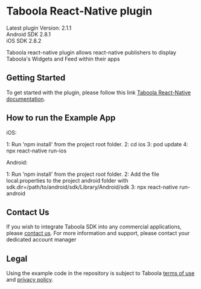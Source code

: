 # Taboola React-Native plugin

Latest plugin Version: 2.1.1 
<br>
Android SDK 2.8.1 
<br>
iOS SDK 2.8.2 

Taboola react-native plugin allows react-native publishers to display Taboola's Widgets and Feed within their apps

## Getting Started
To get started with the plugin, please follow this link [Taboola React-Native documentation](https://developers.taboola.com/taboolasdk/docs/taboola-react-native-plugin).

## How to run the Example App

iOS: 

1: Run 'npm install' from the project root folder.
2: cd ios
3: pod update
4: npx react-native run-ios

Android:

1: Run 'npm install' from the project root folder.
2: Add the file local.properties to the project android folder with sdk.dir=/path/to/android/sdk/Library/Android/sdk
3: npx react-native run-android

## Contact Us
If you wish to integrate Taboola SDK into any commercial applications, please [contact us](https://www.taboola.com/contact?ref=taboola_sdk_github_examples).
For more information and support, please contact your dedicated account manager

## Legal
Using the example code in the repository is subject to Taboola [terms of use](https://www.taboola.com/terms-of-use) and [privacy policy](https://www.taboola.com/privacy-policy).
